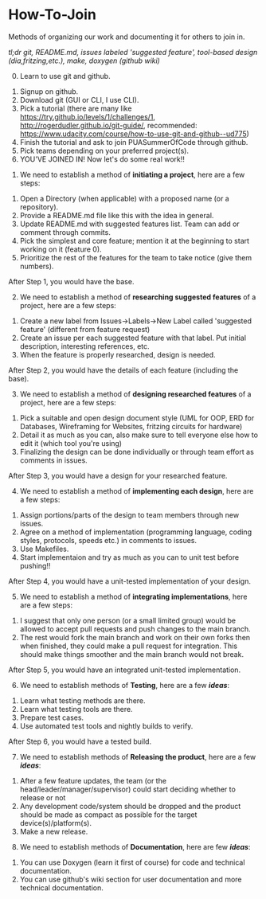 # How-To-Join
Methods of organizing our work and documenting it for others to join in.

*tl;dr git, README.md, issues labeled 'suggested feature', tool-based design (dia,fritzing,etc.), make, doxygen (github wiki)*

0) Learn to use git and github.
  1. Signup on github.
  2. Download git (GUI or CLI, I use CLI).
  3. Pick a tutorial (there are many like https://try.github.io/levels/1/challenges/1, http://rogerdudler.github.io/git-guide/, recommended: https://www.udacity.com/course/how-to-use-git-and-github--ud775)
  4. Finish the tutorial and ask to join PUASummerOfCode through github.
  5. Pick teams depending on your preferred project(s).
  6. YOU'VE JOINED IN! Now let's do some real work!!

1) We need to establish a method of **initiating a project**, here are a few steps:
  1. Open a Directory (when applicable) with a proposed name (or a repository).
  2. Provide a README.md file like this with the idea in general.
  3. Update README.md with suggested features list. Team can add or comment through commits.
  4. Pick the simplest and core feature; mention it at the beginning to start working on it (feature 0).
  5. Prioritize the rest of the features for the team to take notice (give them numbers).

After Step 1, you would have the base.

2) We need to establish a method of **researching suggested features** of a project, here are a few steps:
  1. Create a new label from Issues->Labels->New Label called 'suggested feature' (different from feature request)
  2. Create an issue per each suggested feature with that label. Put initial description, interesting references, etc.
  3. When the feature is properly researched, design is needed.

After Step 2, you would have the details of each feature (including the base).

3) We need to establish a method of **designing researched features** of a project, here are a few steps:
  1. Pick a suitable and open design document style (UML for OOP, ERD for Databases, Wireframing for Websites, fritzing circuits for hardware)
  2. Detail it as much as you can, also make sure to tell everyone else how to edit it (which tool you're using)
  3. Finalizing the design can be done individually or through team effort as comments in issues.

After Step 3, you would have a design for your researched feature.

4) We need to establish a method of **implementing each design**, here are a few steps:
  1. Assign portions/parts of the design to team members through new issues.
  2. Agree on a method of implementation (programming language, coding styles, protocols, speeds etc.) in comments to issues.
  3. Use Makefiles.
  4. Start implementaion and try as much as you can to unit test before pushing!!

After Step 4, you would have a unit-tested implementation of your design.

5) We need to establish a method of **integrating implementations**, here are a few steps:
  1. I suggest that only one person (or a small limited group) would be allowed to accept pull requests and push changes to the main branch.
  2. The rest would fork the main branch and work on their own forks then when finished, they could make a pull request for integration. This should make things smoother and the main branch would not break.

After Step 5, you would have an integrated unit-tested implementation.

6) We need to establish methods of **Testing**, here are a few ***ideas***:
  1. Learn what testing methods are there.
  2. Learn what testing tools are there.
  3. Prepare test cases.
  4. Use automated test tools and nightly builds to verify.

After Step 6, you would have a tested build.

7) We need to establish methods of **Releasing the product**, here are a few ***ideas***:
  1. After a few feature updates, the team (or the head/leader/manager/supervisor) could start deciding whether to release or not
  2. Any development code/system should be dropped and the product should be made as compact as possible for the target device(s)/platform(s).
  3. Make a new release.

8) We need to establish methods of **Documentation**, here are few ***ideas***:
  1. You can use Doxygen (learn it first of course) for code and technical documentation.
  2. You can use github's wiki section for user documentation and more technical documentation.
